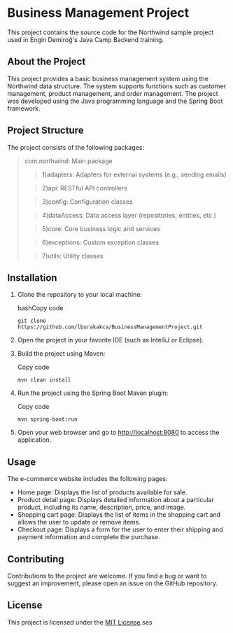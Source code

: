 Business Management Project
=======================

This project contains the source code for the Northwind sample project used in Engin Demiroğ's Java Camp Backend training.

About the Project
------------
This project provides a basic business management system using the Northwind data structure. The system supports functions such as customer management, product management, and order management. The project was developed using the Java programming language and the Spring Boot framework.

Project Structure
-------------
The project consists of the following packages:

>com.northwind: Main package
> 
   >> 1)adapters: Adapters for external systems (e.g., sending emails) 
> 
   >> 2)api: RESTful API controllers
> 
   >> 3)config: Configuration classes
> 
   >> 4)dataAccess: Data access layer (repositories, entities, etc.)
> 
   >> 5)core: Core business logic and services 
> 
   >> 6)exceptions: Custom exception classes
> 
   >> 7)utils: Utility classes
> 

Installation
------------

1.  Clone the repository to your local machine:

    bashCopy code

    ```
    git clone https://github.com/lburakakca/BusinessManagementProject.git
    ```

2.  Open the project in your favorite IDE (such as IntelliJ or Eclipse).
3.  Build the project using Maven:

    Copy code

    ```
    mvn clean install
    ```

4.  Run the project using the Spring Boot Maven plugin:

    Copy code

    ```
    mvn spring-boot:run
    ```

5.  Open your web browser and go to [http://localhost:8080](http://localhost:8080) to access the application.

Usage
-----

The e-commerce website includes the following pages:

*   Home page: Displays the list of products available for sale.
*   Product detail page: Displays detailed information about a particular product, including its name, description, price, and image.
*   Shopping cart page: Displays the list of items in the shopping cart and allows the user to update or remove items.
*   Checkout page: Displays a form for the user to enter their shipping and payment information and complete the purchase.

Contributing
------------

Contributions to the project are welcome. If you find a bug or want to suggest an improvement, please open an issue on the GitHub repository.

License
-------

This project is licensed under the [MIT License](LICENSE).ses
 
